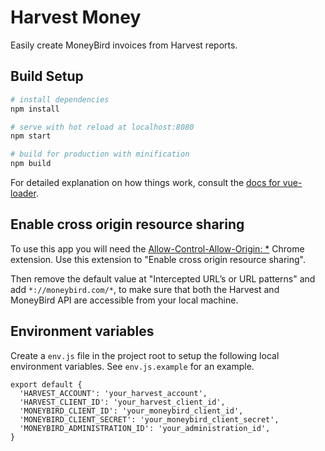 # Harvest Money

Easily create MoneyBird invoices from Harvest reports.

## Build Setup

``` bash
# install dependencies
npm install

# serve with hot reload at localhost:8080
npm start

# build for production with minification
npm build
```

For detailed explanation on how things work, consult the [docs for vue-loader](http://vuejs.github.io/vue-loader).

## Enable cross origin resource sharing

To use this app you will need the [Allow-Control-Allow-Origin: \*](https://chrome.google.com/webstore/detail/allow-control-allow-origi/nlfbmbojpeacfghkpbjhddihlkkiljbi) Chrome extension. Use this extension to "Enable cross origin resource sharing".

Then remove the default value at "Intercepted URL’s or URL patterns" and add `*://moneybird.com/*`, to make sure that both the Harvest and MoneyBird API are accessible from your local machine.

## Environment variables

Create a `env.js` file in the project root to setup the following local environment variables. See `env.js.example` for an example.

```
export default {
  'HARVEST_ACCOUNT': 'your_harvest_account',
  'HARVEST_CLIENT_ID': 'your_harvest_client_id',
  'MONEYBIRD_CLIENT_ID': 'your_moneybird_client_id',
  'MONEYBIRD_CLIENT_SECRET': 'your_moneybird_client_secret',
  'MONEYBIRD_ADMINISTRATION_ID': 'your_administration_id',
}
```
